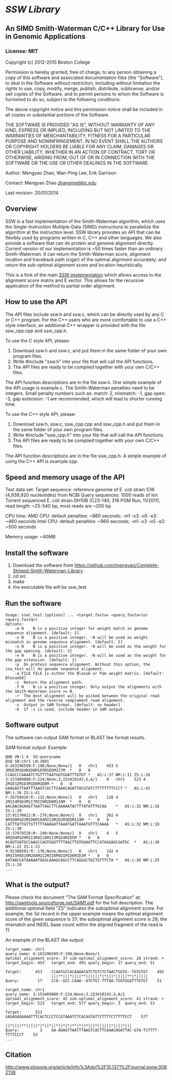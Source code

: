 

# *SSW Library*
## An SIMD Smith-Waterman C/C++ Library for Use in Genomic Applications

### License: MIT

Copyright (c) 2012-2015 Boston College

Permission is hereby granted, free of charge, to any person obtaining a copy of this software and associated documentation files (the "Software"), to deal in the Software without restriction, including without limitation the rights to use, copy, modify, merge, publish, distribute, sublicense, and/or sell copies of the Software, and to permit persons to whom the Software is furnished to do so, subject to the following conditions:

The above copyright notice and this permission notice shall be included in all copies or substantial portions of the Software.

THE SOFTWARE IS PROVIDED "AS IS", WITHOUT WARRANTY OF ANY KIND, EXPRESS OR IMPLIED, INCLUDING BUT NOT LIMITED TO THE WARRANTIES OF MERCHANTABILITY, FITNESS FOR A PARTICULAR PURPOSE AND NONINFRINGEMENT. IN NO EVENT SHALL THE AUTHORS OR COPYRIGHT HOLDERS BE LIABLE FOR ANY CLAIM, DAMAGES OR OTHER LIABILITY, WHETHER IN AN ACTION OF CONTRACT, TORT OR OTHERWISE, ARISING FROM, OUT OF OR IN CONNECTION WITH THE SOFTWARE OR THE USE OR OTHER DEALINGS IN THE SOFTWARE.

Author: Mengyao Zhao, Wan-Ping Lee, Erik Garrison

Contact: Mengyao Zhao <zhangmp@bc.edu>

Last revision: 20/01/2014

## Overview

SSW is a fast implementation of the Smith-Waterman algorithm, which uses the Single-Instruction Multiple-Data (SIMD) instructions 
to parallelize the algorithm at the instruction level. SSW library provides an API that can be flexibly used by programs written in 
C, C++ and other languages. We also provide a software that can do protein and genome alignment directly. Current version of our 
implementation is ~50 times faster than an ordinary Smith-Waterman. It can return the Smith-Waterman score, alignment location and 
traceback path (cigar) of the optimal alignment accurately; and return the sub-optimal alignment score and location heuristically.

This is a fork of the main [SSW implementation](https://github.com/mengyao/Complete-Striped-Smith-Waterman-Library/tree/master/src)
which allows access to the alignment score matrix and E vector.  This allows for the recursive application of the method to partial order alignment.

## How to use the API

The API files include ssw.h and ssw.c, which can be directly used by any C or C++ program. For the C++ users who are more comfortable to use a C++ style interface, an additional C++ wrapper is provided with the file ssw\_cpp.cpp and ssw\_cpp.h. 

To use the C style API, please: 

1. Download ssw.h and ssw.c, and put them in the same folder of your own program files.
2. Write #include "ssw.h" into your file that will call the API functions.
3. The API files are ready to be compiled together with your own C/C++ files.

The API function descriptions are in the file ssw.h. One simple example of the API usage is example.c. The Smith-Waterman penalties need to be integers. Small penalty numbers such as: match: 2, mismatch: -1, gap open: -3, gap extension: -1 are recommended, which will lead to shorter running time.  

To use the C++ style API, please: 

1. Download ssw.h, ssw.c, ssw\_cpp.cpp and ssw\_cpp.h and put them in the same folder of your own program files.
2. Write #include "ssw\_cpp.h" into your file that will call the API functions.
3. The API files are ready to be compiled together with your own C/C++ files.

The API function descriptions are in the file ssw\_cpp.h. A simple example of using the C++ API is example.cpp.

## Speed and memory usage of the API

Test data set: 
Target sequence: reference genome of E. coli strain 536 (4,938,920 nucleotides) from NCBI
Query sequences: 1000 reads of Ion Torrent sequenced E. coli strain DH10B (C23-140, 318 PGM Run, 11/2011), read length: ~25-540 bp, most reads are ~200 bp

CPU time:
AMD CPU: default penalties: ~880 seconds; -m1 -x3 -o5 -e2: ~460 seconds
Intel CPU: default penalties: ~960 seconds; -m1 -x3 -o5 -e2: ~500 seconds 

Memory usage: ~40MB
 
## Install the software

1. Download the software from https://github.com/mengyao/Complete-Striped-Smith-Waterman-Library.
2. cd src
3. make
4. the executable file will be ssw\_test

## Run the software

    Usage: ssw\_test [options] ... <target.fasta> <query.fasta>(or <query.fastq>)
    Options:
        -m N	N is a positive integer for weight match in genome sequence alignment. [default: 2]
        -x N	N is a positive integer. -N will be used as weight mismatch in genome sequence alignment. [default: 2]
        -o N	N is a positive integer. -N will be used as the weight for the gap opening. [default: 3]
        -e N	N is a positive integer. -N will be used as the weight for the gap extension. [default: 1]
        -p	Do protein sequence alignment. Without this option, the ssw_test will do genome sequence alignment.
        -a FILE	FILE is either the Blosum or Pam weight matrix. [default: Blosum50]
        -c	Return the alignment path.
        -f N	N is a positive integer. Only output the alignments with the Smith-Waterman score >= N.
        -r	The best alignment will be picked between the original read alignment and the reverse complement read alignment.
        -s	Output in SAM format. [default: no header]
        -h	If -s is used, include header in SAM output.

## Software output

The software can output SAM format or BLAST like format results. 


SAM format output.  Example:

    @HD VN:1.4  SO:queryname
    @SQ SN:chr1 LN:1001
    6:163296599:F:198;None;None/1   0   chr1    453 5   3M2D3M1D4M2D6M1D5M1D5M2I7M  *   0   0   CCAGCCCAAAATCTGTTTTAATGGTGGATTTGTGT *   AS:i:37 NM:i:11 ZS:i:28
    3:153409880:F:224;None;3,153410143,G,A/1    0   chr1    523 4   2M1D32M1D3M1D6M1D8M *   0   0   GAAGAGTTAATTTAAGTCACTTCAAACAGATTACGTATCTTTTTTTTCCCT *   AS:i:42 NM:i:16 ZS:i:41
    Y:26750420:R:-132;None;None/1   0   chr1    120 4   2M1I4M3D3M1I7M2I9M2D6M1I8M  *   0   0   AACAACAGAAGTTAATTAGCTTCAAAAATACTTTATATTTGCAA    *   AS:i:32 NM:i:16 ZS:i:29
    13:91170622:R:-276;None;None/1  0   chr1    302 4   8M1D8M1D3M2D6M1D4M2I2M1D2M3D5M1I4M  *   0   0   CATTTATTGTTGTTTTTAAAGATTAAATGATTAAATGTTTCAAAA   *   AS:i:32 NM:i:18 ZS:i:30
    15:37079528:R:-240;None;None/1  0   chr1    4   5   4M2D4M1D9M1I3M4I16M1I3M1D4M2D5M *   0   0   ACAGTGATGCCAAGCCAGTGGGTTTTAGCTTGTGGAGTTCCATAGGAGCGATGC  *   AS:i:30 NM:i:22 ZS:i:23
    9:92308501:R:-176;None;None/1   0   chr1    142 4   4M3I5M4D10M2D4M1I2M2I6M5D1M1D6M2D3M *   0   0   AATAACCATAAAAATGGGCAAAGCAGCCTTCAGGGCTGCTGTTTCTA *   AS:i:26 NM:i:25 ZS:i:26
    ...

## What is the output?

Please check the document "The SAM Format Specification" at: http://samtools.sourceforge.net/SAM1.pdf for the full description.
The additional optional field "ZS" indicates the suboptimal alignment score. For example, the 1st record in the upper example means the optimal alignment score of the given sequence is 37; the suboptimal alignment score is 28; the mismatch and INDEL base count within the aligned fragment of the read is 11.

An example of the BLAST like output:

    target_name: chr1
    query_name: 6:163296599:F:198;None;None/1
    optimal_alignment_score: 37	sub-optimal_alignment_score: 28	strand: +
    target_begin: 453	target_end: 492	query_begin: 17	query_end: 51

    Target:      453    CCAATGCCACAAAACATCTGTCTCTAACTGGTG--TGTGTGT    492
                        |||**|||*||||**||||||*|*|||*|||||**|*|||||
    Query:        17    CCA--GCC-CAAA--ATCTGT-TTTAA-TGGTGGATTTGTGT    51

    target_name: chr1
    query_name: 3:153409880:F:224;None;3,153410143,G,A/1
    optimal_alignment_score: 42	sub-optimal_alignment_score: 41	strand: +
    target_begin: 523	target_end: 577	query_begin: 3	query_end: 53

    Target:      523    GAGAGAGAAAATTTCACTCCCTCCATAAATCTCACAGTATTCTTTTCTTTTTCCT    577
                        ||*||||**|||||*|*||*||*||*|*|**|*||*|||*||||||*||||*|||
    Query:         3    GA-AGAGTTAATTTAAGTCACTTCAAACAGATTAC-GTA-TCTTTT-TTTTCCCT    53
    ...

## Citation

http://www.plosone.org/article/info%3Adoi%2F10.1371%2Fjournal.pone.0082138



